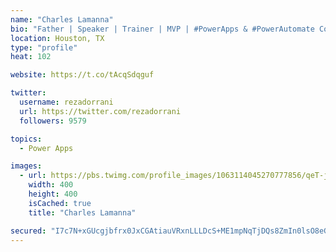 ```yaml
---
name: "Charles Lamanna"
bio: "Father | Speaker | Trainer | MVP | #PowerApps & #PowerAutomate Community Super User | YouTuber Right-pointing triangle http://youtube.com/c/rezadorrani | Learn - Share - Clockwise rightwards and leftwards open circle arrows"
location: Houston, TX
type: "profile"
heat: 102

website: https://t.co/tAcqSdqguf

twitter:
  username: rezadorrani
  url: https://twitter.com/rezadorrani
  followers: 9579

topics:
  - Power Apps

images:
  - url: https://pbs.twimg.com/profile_images/1063114045270777856/qeT-jpWr_400x400.jpg
    width: 400
    height: 400
    isCached: true
    title: "Charles Lamanna"

secured: "I7c7N+xGUcgjbfrx0JxCGAtiauVRxnLLLDcS+ME1mpNqTjDQs8ZmIn0lsO8eGwpiCnnPPoFZX7uTiwBCts8nWx+Mio+U9kZetbAdpLHw5hwLXtf9zir0ILx1zvOkpOkUnFcdJ475ms0mgFprMusPnY+NtiURqi4eIpdl62H+ZeCXc8IeiTSe6NZ7xdvH4xsvB7Bju7/62Y2QiEJ4Lqriv1AkjZxo1fHXh9a0Vl1sDaObTniLpEc5ZgE8sJoV4Ee3wTHdR11NvvjMP1fIUFerymwFwStF+Z9iUzQB6QqeYe4MKWnMqRbnBPQ8Zs2yRxe4d0M6pu1f5aUqgUQUnJRbirxag3OpQ8J2NdoTXQOnGmFxTbnq8+28Ixg4lt+pX7YmVNW/hVQqDM1J7Zq7MY9pJL4zW4xJdvXnxRfitlS6OnI=;z71CcPyaRRwXIHp/rVtVFg=="
---
```


